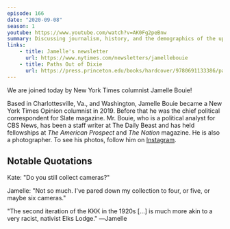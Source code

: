 ```yaml
---
episode: 166
date: "2020-09-08"
season: 1
youtube: https://www.youtube.com/watch?v=AK0Fg2peBnw
summary: Discussing journalism, history, and the demographics of the upcoming election; it is widely agreed one hour is not nearly enough time with Jamelle
links:
    - title: Jamelle's newsletter
      url: https://www.nytimes.com/newsletters/jamellebouie
    - title: Paths Out of Dixie
      url: https://press.princeton.edu/books/hardcover/9780691133386/paths-out-of-dixie
---
```

We are joined today by New York Times columnist Jamelle Bouie!

Based in Charlottesville, Va., and Washington, Jamelle Bouie became a New York Times Opinion columnist in 2019. Before that he was the chief political correspondent for Slate magazine. Mr. Bouie, who is a political analyst for CBS News, has been a staff writer at The Daily Beast and has held fellowships at *The American Prospect* and *The Nation* magazine. He is also a photographer.  To see his photos, follow him on [Instagram](https://www.instagram.com/jbouie).

## Notable Quotations

Kate: "Do you still collect cameras?"

Jamelle: "Not so much. I've pared down my collection to four, or five, or maybe six cameras."

"The second iteration of the KKK in the 1920s […] is much more akin to a very racist, nativist Elks Lodge." ―Jamelle
